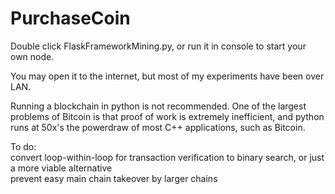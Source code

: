 # PurchaseCoin

Double click FlaskFrameworkMining.py, or run it in console to start your own node.

You may open it to the internet, but most of my experiments have been over LAN.

Running a blockchain in python is not recommended. One of the largest problems of Bitcoin is that proof of work is extremely inefficient,
  and python runs at 50x's the powerdraw of most C++ applications, such as Bitcoin.

To do:<br />
  convert loop-within-loop for transaction verification to binary search, or just a more viable alternative<br />
  prevent easy main chain takeover by larger chains
  
